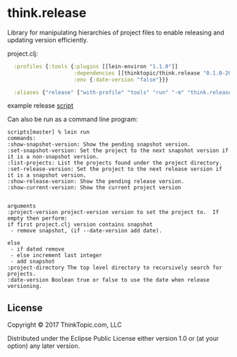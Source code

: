 # think.release

Library for manipulating hierarchies of project files to enable releasing and updating version
efficiently.


project.clj:

```clojure
  :profiles {:tools {:plugins [[lein-environ "1.1.0"]]
                     :dependencies [[thinktopic/think.release "0.1.0-2017-05-11-14-13"]]
                     :env {:date-version "false"}}}

  :aliases {"release" ["with-profile" "tools" "run" "-m" "think.release.main"]}
```

example release [script](examples/release.sh)


Can also be run as a command line program:

```
scripts[master] % lein run
commands:
:show-snapshot-version: Show the pending snapshot version.
:set-snapshot-version: Set the project to the next snapshot version if it is a non-snapshot version.
:list-projects: List the projects found under the project directory.
:set-release-version: Set the project to the next release version if it is a snapshot version.
:show-release-version: Show the pending release version.
:show-current-version: Show the current project version


arguments
:project-version project-version version to set the project to.  If empty then perform:
if first project.clj version contains snapshot
 - remove snapshot, (if --date-version add date).

else
 - if dated remove
 - else increment last integer
 - add snapshot
:project-directory The top level directory to recursively search for projects.
:date-version Boolean true or false to use the date when release versioning.
```

## License

Copyright © 2017 ThinkTopic.com, LLC

Distributed under the Eclipse Public License either version 1.0 or (at
your option) any later version.
